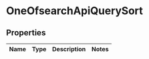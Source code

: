 # OneOfsearchApiQuerySort

## Properties
Name | Type | Description | Notes
------------ | ------------- | ------------- | -------------
